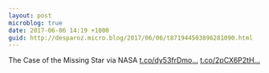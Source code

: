```yaml
---
layout: post
microblog: true
date: 2017-06-06 14:19 +1000
guid: http://desparoz.micro.blog/2017/06/06/t871944503896281090.html
---
```

The Case of the Missing Star  via NASA [t.co/dy53frDmo...](https://t.co/dy53frDmo6) [t.co/2pCX6P2tH...](https://t.co/2pCX6P2tHA)
